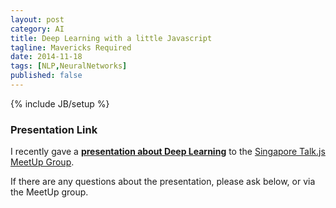 ```yaml
---
layout: post
category: AI
title: Deep Learning with a little Javascript
tagline: Mavericks Required
date: 2014-11-18
tags: [NLP,NeuralNetworks]
published: false
---
```

{% include JB/setup %}

### Presentation Link

I recently gave a <strong><a href="http://redcatlabs.com/2014-12-18_DeepLearning.js/" target="_blank">presentation about Deep Learning</a></strong> 
to the [Singapore Talk.js MeetUp Group](http://www.meetup.com/Singapore-JS/events/219129996/).

If there are any questions about the presentation, please ask below, or via the MeetUp group.

